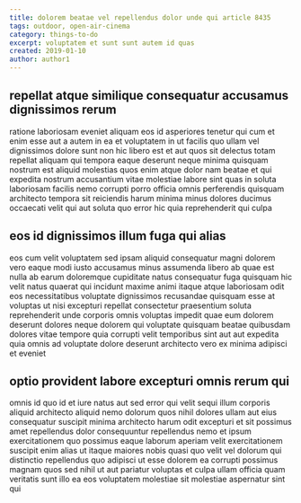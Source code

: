 ```yaml
---
title: dolorem beatae vel repellendus dolor unde qui article 8435
tags: outdoor, open-air-cinema
category: things-to-do
excerpt: voluptatem et sunt sunt autem id quas
created: 2019-01-10
author: author1
---
```


## repellat atque similique consequatur accusamus dignissimos rerum

ratione laboriosam eveniet aliquam eos id asperiores tenetur qui cum et enim esse aut a autem in ea et voluptatem in ut facilis quo ullam vel dignissimos dolore sunt non hic libero est et aut quos sit delectus totam repellat aliquam qui tempora eaque deserunt neque minima quisquam nostrum est aliquid molestias quos enim atque dolor nam beatae et qui expedita nostrum accusantium vitae molestiae labore sint quas in soluta laboriosam facilis nemo corrupti porro officia omnis perferendis quisquam architecto tempora sit reiciendis harum minima minus dolores ducimus occaecati velit qui aut soluta quo error hic quia reprehenderit qui culpa

## eos id dignissimos illum fuga qui alias

eos cum velit voluptatem sed ipsam aliquid consequatur magni dolorem vero eaque modi iusto accusamus minus assumenda libero ab quae est nulla ab earum doloremque cupiditate natus consequatur fuga quisquam hic velit natus quaerat qui incidunt maxime animi itaque atque laboriosam odit eos necessitatibus voluptate dignissimos recusandae quisquam esse at voluptas ut nisi excepturi repellat consectetur praesentium soluta reprehenderit unde corporis omnis voluptas impedit quae eum dolorem deserunt dolores neque dolorem qui voluptate quisquam beatae quibusdam dolores vitae tempore quia corrupti velit temporibus sint aut aut expedita quia omnis ad voluptate dolore deserunt architecto vero ex minima adipisci et eveniet

## optio provident labore excepturi omnis rerum qui

omnis id quo id et iure natus aut sed error qui velit sequi illum corporis aliquid architecto aliquid nemo dolorum quos nihil dolores ullam aut eius consequatur suscipit minima architecto harum odit excepturi et sit possimus amet repellendus dolor consequuntur repellendus nemo et ipsum exercitationem quo possimus eaque laborum aperiam velit exercitationem suscipit enim alias ut itaque maiores nobis quasi quo velit vel dolorum qui distinctio repellendus quo adipisci ut esse dolorem ea corrupti possimus magnam quos sed nihil ut aut pariatur voluptas et culpa ullam officia quam veritatis sunt illo ea eos voluptatem molestiae sit molestiae aspernatur sint qui
